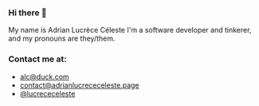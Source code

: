 ### Hi there 👋

My name is Adrian Lucrèce Céleste I'm a software developer and tinkerer, and my pronouns are they/them.

### Contact me at:

- alc@duck.com
- [contact@adrianlucrececeleste.page](mailto:contact@adrianlucrececeleste.page)
- [@lucrececeleste](https://twitter.com/lucrececeleste) 

<!--
**AdrianKoshka/adriankoshka** is a ✨ _special_ ✨ repository because its `README.md` (this file) appears on your GitHub profile.

Here are some ideas to get you started:

- 🔭 I’m currently working on ...
- 🌱 I’m currently learning ...
- 👯 I’m looking to collaborate on ...
- 🤔 I’m looking for help with ...
- 💬 Ask me about ...
- 📫 How to reach me: ...
- 😄 Pronouns: ...
- ⚡ Fun fact: ...
-->
